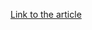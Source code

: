 [Link to the article](https://peppermalware.com/2019/01/analysis-of-neutrino-bot-sample-2018-08-27.html)
